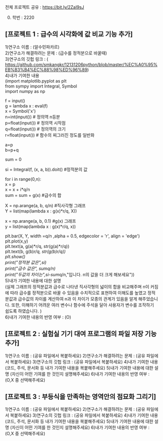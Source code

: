 전체 프로젝트 공유 : https://bit.ly/2ZaI9sJ

0. 학번 : 2220

## [프로젝트 1 : 급수의 시각화에 값 비교 기능 추가]  
1)연구소 이름 : (알수민파카르)  
2)연구소가 해결하려는 문제 : (급수를 정적분으로 바꿀때)  
3)연구소의 깃헙 링크 : (
https://github.com/smkangkr/12131206python/blob/master/%EC%A0%95%EB%B3%B4%EC%88%98%ED%96%89)  
4)내가 기여한 내용  
(import matplotlib.pyplot as plt  
from sympy import Integral, Symbol  
import numpy as np  

f = input()  
g = lambda x : eval(f)  
x = Symbol('x')  
n=int(input())   # 정의역 n등분  
p=float(input()) # 정의역 시작점  
q=float(input()) # 정의역의 크기   
r=float(input()) # 함수의 찌그러진 정도를 일반화   

a=p  
b=p+q  

sum = 0   

si = Integral(f, (x, a, b)).doit() #정적분의 값  

for i in range(0,n):  
    x = p  
    x = x + i*q/n  
    sum = sum + g(x) #급수의 합   

X = np.arange(a, b, q/n) #직사각형 그래프  
Y = list(map(lambda x : g(x)*r/q, X))  

x = np.arange(a, b, 0.1) #g(x) 그래프  
y = list(map(lambda x : g(x)*r/q, x))  

plt.bar(X, Y, width =q/n ,alpha = 0.5, edgecolor = 'r', align = 'edge')  
plt.plot(x,y)  
plt.text(a, g(a)*r/q, str(g(a)*r/q))  
plt.text(b, g(b)*r/q, str(g(b)*r/q))  
plt.show()  
print("정적분 값은",si)  
print("급수 값은", sum*q/n)  
print("두값의 차이는",si-sum*q/n,"입니다. n의 값을 더 크게 해보세요"))  
5)내가 기여한 내용에 대한 설명  
(실제 그래프의 정적분값과 급수로 나타낸 직사각형의 넓이의 합을 비교해주며 n이 커짐에 따라 급수를 정적분으로 바꿀 수 있음을 수치적으로 표현하여 이해도를 높였고 정적분값과 급수값의 차이를 계산하여 n과 이 차이가 모종의 관계가 있음을 알게 해주었습니다. 또한, 이해하기 어려운 여러 변수나 함수에 주석을 달아 사용자가 변수를 조작하기 쉽도록 하였습니다. )  
6)내가 기여한 내용의 반영 여부 : (O)  

## [프로젝트 2 : 실험실 기기 대여 프로그램의 파일 저장 기능 추가]
1)연구소 이름 : (공유 파일에서 복붙하세요)
2)연구소가 해결하려는 문제 : (공유 파일에서 복붙하세요)
3)연구소의 깃헙 링크 : (공유 파일에서 복붙하세요)
4)내가 기여한 내용
(코드, 주석, 문서화 등 내가 기여한 내용을 복붙해주세요)
5)내가 기여한 내용에 대한 설명
(자신이 어떤 기여를 한 것인지 설명해주세요)
6)내가 기여한 내용의 반영 여부 : (O,X 중 선택해주세요)

## [프로젝트 3 : 부등식을 만족하는 영역안의 점묘화 그리기]
1)연구소 이름 : (공유 파일에서 복붙하세요)
2)연구소가 해결하려는 문제 : (공유 파일에서 복붙하세요)
3)연구소의 깃헙 링크 : (공유 파일에서 복붙하세요)
4)내가 기여한 내용
(코드, 주석, 문서화 등 내가 기여한 내용을 복붙해주세요)
5)내가 기여한 내용에 대한 설명
(자신이 어떤 기여를 한 것인지 설명해주세요)
6)내가 기여한 내용의 반영 여부 : (O,X 중 선택해주세요)
